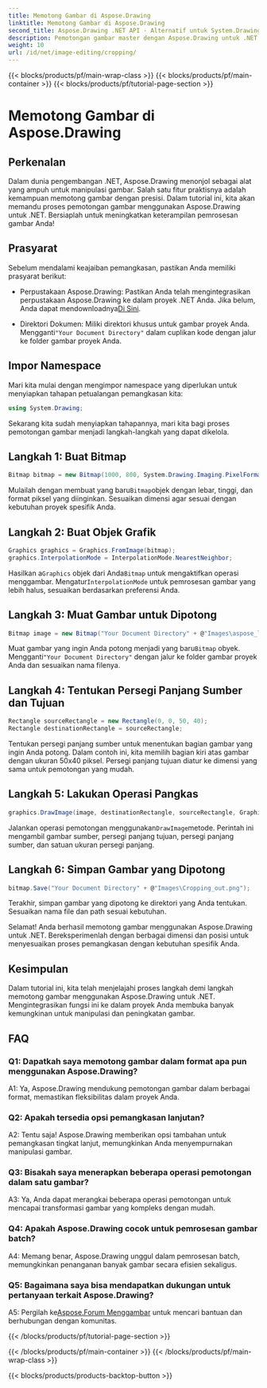 ```yaml
---
title: Memotong Gambar di Aspose.Drawing
linktitle: Memotong Gambar di Aspose.Drawing
second_title: Aspose.Drawing .NET API - Alternatif untuk System.Drawing.Common
description: Pemotongan gambar master dengan Aspose.Drawing untuk .NET. Panduan langkah demi langkah ini memberdayakan pengembang untuk meningkatkan keterampilan pemrosesan gambar dengan mudah.
weight: 10
url: /id/net/image-editing/cropping/
---
```


{{< blocks/products/pf/main-wrap-class >}}
{{< blocks/products/pf/main-container >}}
{{< blocks/products/pf/tutorial-page-section >}}

# Memotong Gambar di Aspose.Drawing

## Perkenalan

Dalam dunia pengembangan .NET, Aspose.Drawing menonjol sebagai alat yang ampuh untuk manipulasi gambar. Salah satu fitur praktisnya adalah kemampuan memotong gambar dengan presisi. Dalam tutorial ini, kita akan memandu proses pemotongan gambar menggunakan Aspose.Drawing untuk .NET. Bersiaplah untuk meningkatkan keterampilan pemrosesan gambar Anda!

## Prasyarat

Sebelum mendalami keajaiban pemangkasan, pastikan Anda memiliki prasyarat berikut:

-  Perpustakaan Aspose.Drawing: Pastikan Anda telah mengintegrasikan perpustakaan Aspose.Drawing ke dalam proyek .NET Anda. Jika belum, Anda dapat mendownloadnya[Di Sini](https://releases.aspose.com/drawing/net/).

-  Direktori Dokumen: Miliki direktori khusus untuk gambar proyek Anda. Mengganti`"Your Document Directory"` dalam cuplikan kode dengan jalur ke folder gambar proyek Anda.

## Impor Namespace

Mari kita mulai dengan mengimpor namespace yang diperlukan untuk menyiapkan tahapan petualangan pemangkasan kita:

```csharp
using System.Drawing;
```

Sekarang kita sudah menyiapkan tahapannya, mari kita bagi proses pemotongan gambar menjadi langkah-langkah yang dapat dikelola.

## Langkah 1: Buat Bitmap

```csharp
Bitmap bitmap = new Bitmap(1000, 800, System.Drawing.Imaging.PixelFormat.Format32bppPArgb);
```

 Mulailah dengan membuat yang baru`Bitmap`objek dengan lebar, tinggi, dan format piksel yang diinginkan. Sesuaikan dimensi agar sesuai dengan kebutuhan proyek spesifik Anda.

## Langkah 2: Buat Objek Grafik

```csharp
Graphics graphics = Graphics.FromImage(bitmap);
graphics.InterpolationMode = InterpolationMode.NearestNeighbor;
```

 Hasilkan a`Graphics` objek dari Anda`Bitmap` untuk mengaktifkan operasi menggambar. Mengatur`InterpolationMode` untuk pemrosesan gambar yang lebih halus, sesuaikan berdasarkan preferensi Anda.

## Langkah 3: Muat Gambar untuk Dipotong

```csharp
Bitmap image = new Bitmap("Your Document Directory" + @"Images\aspose_logo.png");
```

 Muat gambar yang ingin Anda potong menjadi yang baru`Bitmap` obyek. Mengganti`"Your Document Directory"` dengan jalur ke folder gambar proyek Anda dan sesuaikan nama filenya.

## Langkah 4: Tentukan Persegi Panjang Sumber dan Tujuan

```csharp
Rectangle sourceRectangle = new Rectangle(0, 0, 50, 40);
Rectangle destinationRectangle = sourceRectangle;
```

Tentukan persegi panjang sumber untuk menentukan bagian gambar yang ingin Anda potong. Dalam contoh ini, kita memilih bagian kiri atas gambar dengan ukuran 50x40 piksel. Persegi panjang tujuan diatur ke dimensi yang sama untuk pemotongan yang mudah.

## Langkah 5: Lakukan Operasi Pangkas

```csharp
graphics.DrawImage(image, destinationRectangle, sourceRectangle, GraphicsUnit.Pixel);
```

 Jalankan operasi pemotongan menggunakan`DrawImage`metode. Perintah ini mengambil gambar sumber, persegi panjang tujuan, persegi panjang sumber, dan satuan ukuran persegi panjang.

## Langkah 6: Simpan Gambar yang Dipotong

```csharp
bitmap.Save("Your Document Directory" + @"Images\Cropping_out.png");
```

Terakhir, simpan gambar yang dipotong ke direktori yang Anda tentukan. Sesuaikan nama file dan path sesuai kebutuhan.

Selamat! Anda berhasil memotong gambar menggunakan Aspose.Drawing untuk .NET. Bereksperimenlah dengan berbagai dimensi dan posisi untuk menyesuaikan proses pemangkasan dengan kebutuhan spesifik Anda.

## Kesimpulan

Dalam tutorial ini, kita telah menjelajahi proses langkah demi langkah memotong gambar menggunakan Aspose.Drawing untuk .NET. Mengintegrasikan fungsi ini ke dalam proyek Anda membuka banyak kemungkinan untuk manipulasi dan peningkatan gambar.

## FAQ

### Q1: Dapatkah saya memotong gambar dalam format apa pun menggunakan Aspose.Drawing?

A1: Ya, Aspose.Drawing mendukung pemotongan gambar dalam berbagai format, memastikan fleksibilitas dalam proyek Anda.

### Q2: Apakah tersedia opsi pemangkasan lanjutan?

A2: Tentu saja! Aspose.Drawing memberikan opsi tambahan untuk pemangkasan tingkat lanjut, memungkinkan Anda menyempurnakan manipulasi gambar.

### Q3: Bisakah saya menerapkan beberapa operasi pemotongan dalam satu gambar?

A3: Ya, Anda dapat merangkai beberapa operasi pemotongan untuk mencapai transformasi gambar yang kompleks dengan mudah.

### Q4: Apakah Aspose.Drawing cocok untuk pemrosesan gambar batch?

A4: Memang benar, Aspose.Drawing unggul dalam pemrosesan batch, memungkinkan penanganan banyak gambar secara efisien sekaligus.

### Q5: Bagaimana saya bisa mendapatkan dukungan untuk pertanyaan terkait Aspose.Drawing?

 A5: Pergilah ke[Aspose.Forum Menggambar](https://forum.aspose.com/c/diagram/17) untuk mencari bantuan dan berhubungan dengan komunitas.

{{< /blocks/products/pf/tutorial-page-section >}}

{{< /blocks/products/pf/main-container >}}
{{< /blocks/products/pf/main-wrap-class >}}

{{< blocks/products/products-backtop-button >}}
